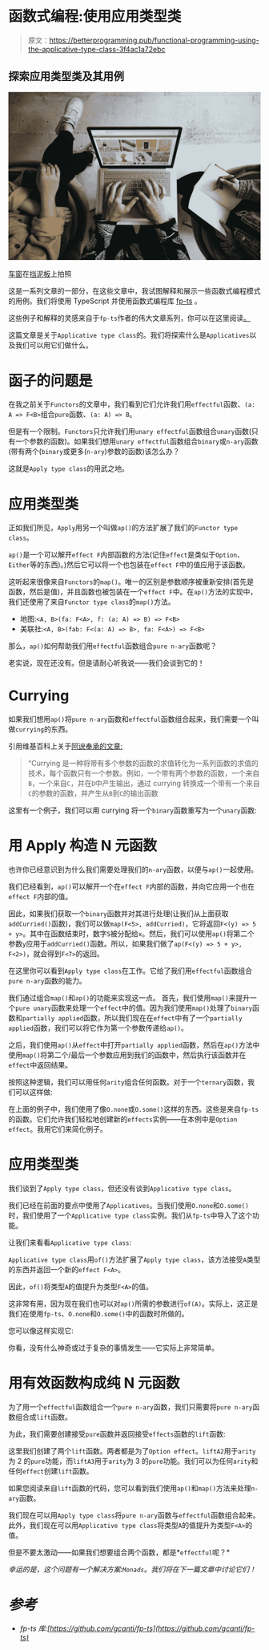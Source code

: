 # 函数式编程:使用应用类型类

> 原文：<https://betterprogramming.pub/functional-programming-using-the-applicative-type-class-3f4ac1a72ebc>

## 探索应用类型类及其用例

![](img/889447db0ee852f5a812deeb1da8db19.png)

[车窗](https://unsplash.com/@windows?utm_source=unsplash&utm_medium=referral&utm_content=creditCopyText)在[挡泥板](https://unsplash.com/photos/EaB4Ml7C7fE?utm_source=unsplash&utm_medium=referral&utm_content=creditCopyText)上拍照

这是一系列文章的一部分，在这些文章中，我试图解释和展示一些函数式编程模式的用例。我们将使用 TypeScript 并使用函数式编程库 [fp-ts](https://github.com/gcanti/fp-ts) 。

这些例子和解释的灵感来自于`fp-ts`作者的伟大文章系列，你可以在这里阅读[。](https://dev.to/gcanti/getting-started-with-fp-ts-ord-5f1e)

这篇文章是关于`Applicative type class`的。我们将探索什么是`Applicatives`以及我们可以用它们做什么。

# 函子的问题是

在我之前关于`Functors`的文章中，我们看到它们允许我们用`effectful`函数、`(a: A => F<B>`组合`pure`函数、`(a: A) => B`。

但是有一个限制。`Functors`只允许我们用`unary effectful`函数组合`unary`函数(只有一个参数的函数)。如果我们想用`unary effectful`函数组合`binary`或`n-ary`函数(带有两个(`binary`或更多(`n-ary`)参数的函数)该怎么办？

这就是`Apply type class`的用武之地。

# 应用类型类

正如我们所见，`Apply`用另一个叫做`ap()`的方法扩展了我们的`Functor type class`。

`ap()`是一个可以解开`effect F`内部函数的方法(记住`effect`是类似于`Option`、`Either`等的东西)。)然后它可以将一个也包装在`effect F`中的值应用于该函数。

这听起来很像来自`Functors`的`map()`。唯一的区别是参数顺序被重新安排(首先是函数，然后是值)，并且函数也被包装在一个`effect F`中。在`ap()`方法的实现中，我们还使用了来自`Functor type class`的`map()`方法。

*   地图:`<A, B>(fa: F<A>, f: (a: A) => B) => F<B>`
*   美联社:`<A, B>(fab: F<(a: A) => B>, fa: F<A>) => F<B>`

那么，`ap()`如何帮助我们用`effectful`函数组合`pure n-ary`函数呢？

老实说，现在还没有。但是请耐心听我说——我们会谈到它的！

# Currying

如果我们想用`ap()`将`pure n-ary`函数和`effectful`函数组合起来，我们需要一个叫做`currying`的东西。

引用维基百科上关于[阿谀奉承的文章:](https://en.wikipedia.org/wiki/Currying)

> “Currying 是一种将带有多个参数的函数的求值转化为一系列函数的求值的技术，每个函数只有一个参数。例如，一个带有两个参数的函数，一个来自`B`，一个来自`C`，并在`D`中产生输出，通过 currying 转换成一个带有一个来自`C`的参数的函数，并产生从`B`到`C`的输出函数

这里有一个例子，我们可以用 currying 将一个`binary`函数重写为一个`unary`函数:

# 用 Apply 构造 N 元函数

也许你已经意识到为什么我们需要处理我们的`n-ary`函数，以便与`ap()`一起使用。

我们已经看到，`ap()`可以解开一个在`effect F`内部的函数，并向它应用一个也在`effect F`内部的值。

因此，如果我们获取一个`binary`函数并对其进行处理(让我们从上面获取`addCurried()`函数)，我们可以做`map(F<5>, addCurried)`，它将返回`F<(y) => 5 + y>`。其中在函数结束时，数字`5`被分配给`x`。然后，我们可以使用`ap()`将第二个参数`y`应用于`addCurried()`函数。所以，如果我们做了`ap(F<(y) => 5 + y>, F<2>)`，就会得到`F<7>`的返回。

在这里你可以看到`Apply type class`在工作。它给了我们用`effectful`函数组合`pure n-ary`函数的能力。

我们通过组合`map()`和`ap()`的功能来实现这一点。
首先，我们使用`map()`来提升一个`pure unary`函数来处理一个`effect`中的值。因为我们使用`map()`处理了`binary`函数和`partially applied`函数，所以我们现在在`effect`中有了一个`partially applied`函数，我们可以将它作为第一个参数传递给`ap()`。

之后，我们使用`ap()`从`effect`中打开`partially applied`函数，然后在`ap()`方法中使用`map()`将第二个/最后一个参数应用到我们的函数中，然后执行该函数并在`effect`中返回结果。

按照这种逻辑，我们可以用任何`arity`组合任何函数。对于一个`ternary`函数，我们可以这样做:

在上面的例子中，我们使用了像`O.none`或`O.some()`这样的东西。这些是来自`fp-ts`的函数。它们允许我们轻松地创建新的`effects`实例——在本例中是`Option effect`。我用它们来简化例子。

# 应用类型类

我们谈到了`Apply type class`，但还没有谈到`Applicative type class`。

我们已经在前面的要点中使用了`Applicatives`。当我们使用`O.none`和`O.some()`时，我们使用了一个`Applicative type class`实例。我们从`fp-ts`中导入了这个功能。

让我们来看看`Applicative type class`:

`Applicative type class`用`of()`方法扩展了`Apply type class`，该方法接受`A`类型的东西并返回一个新的`effect F<A>`。

因此，`of()`将类型`A`的值提升为类型`F<A>`的值。

这非常有用，因为现在我们也可以对`ap()`所需的参数进行`of(A)`。实际上，这正是我们在使用`fp-ts`、`O.none`和`O.some()`中的函数时所做的。

您可以像这样实现它:

你看，没有什么神奇或过于复杂的事情发生——它实际上非常简单。

# 用有效函数构成纯 N 元函数

为了用一个`effectful`函数组合一个`pure n-ary`函数，我们只需要将`pure n-ary`函数组合成`lift`函数。

为此，我们需要创建接受`pure`函数并返回接受`effects`函数的`lift`函数:

这里我们创建了两个`lift`函数。两者都是为了`Option effect`。`liftA2`用于`arity`为 2 的`pure`功能，而`liftA3`用于`arity`为 3 的`pure`功能。我们可以为任何`arity`和任何`effect`创建`lift`函数。

如果您阅读来自`lift`函数的代码，您可以看到我们使用`ap()`和`map()`方法来处理`n-ary`函数。

我们现在可以用`Apply type class`将`pure n-ary`函数与`effectful`函数组合起来。此外，我们现在可以用`Applicative type class`将类型`A`的值提升为类型`F<A>`的值。

但是不要太激动——如果我们想要组合两个函数，都是*`effectful`呢？*

*幸运的是，这个问题有一个解决方案:`Monads`。我们将在下一篇文章中讨论它们！*

# *参考*

*   *fp-ts 库:[https://github.com/gcanti/fp-ts](https://github.com/gcanti/fp-ts)*